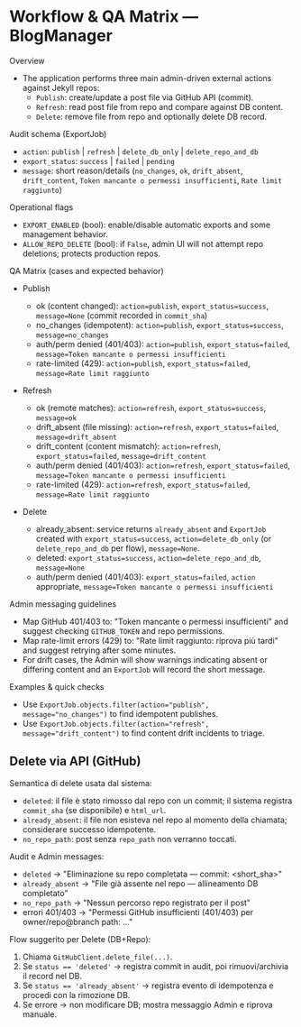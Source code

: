 # Workflow & QA Matrix — BlogManager

Overview
- The application performs three main admin-driven external actions against Jekyll repos:
  - `Publish`: create/update a post file via GitHub API (commit).
  - `Refresh`: read post file from repo and compare against DB content.
  - `Delete`: remove file from repo and optionally delete DB record.

Audit schema (ExportJob)
- `action`: `publish` | `refresh` | `delete_db_only` | `delete_repo_and_db`
- `export_status`: `success` | `failed` | `pending`
- `message`: short reason/details (`no_changes`, `ok`, `drift_absent`, `drift_content`, `Token mancante o permessi insufficienti`, `Rate limit raggiunto`)

Operational flags
- `EXPORT_ENABLED` (bool): enable/disable automatic exports and some management behavior.
- `ALLOW_REPO_DELETE` (bool): if `False`, admin UI will not attempt repo deletions; protects production repos.

QA Matrix (cases and expected behavior)
- Publish
  - ok (content changed): `action=publish`, `export_status=success`, `message=None` (commit recorded in `commit_sha`)
  - no_changes (idempotent): `action=publish`, `export_status=success`, `message=no_changes`
  - auth/perm denied (401/403): `action=publish`, `export_status=failed`, `message=Token mancante o permessi insufficienti`
  - rate-limited (429): `action=publish`, `export_status=failed`, `message=Rate limit raggiunto`

- Refresh
  - ok (remote matches): `action=refresh`, `export_status=success`, `message=ok`
  - drift_absent (file missing): `action=refresh`, `export_status=failed`, `message=drift_absent`
  - drift_content (content mismatch): `action=refresh`, `export_status=failed`, `message=drift_content`
  - auth/perm denied (401/403): `action=refresh`, `export_status=failed`, `message=Token mancante o permessi insufficienti`
  - rate-limited (429): `action=refresh`, `export_status=failed`, `message=Rate limit raggiunto`

- Delete
  - already_absent: service returns `already_absent` and `ExportJob` created with `export_status=success`, `action=delete_db_only` (or `delete_repo_and_db` per flow), `message=None`.
  - deleted: `export_status=success`, `action=delete_repo_and_db`, `message=None`
  - auth/perm denied (401/403): `export_status=failed`, `action` appropriate, `message=Token mancante o permessi insufficienti`

Admin messaging guidelines
- Map GitHub 401/403 to: "Token mancante o permessi insufficienti" and suggest checking `GITHUB_TOKEN` and repo permissions.
- Map rate-limit errors (429) to: "Rate limit raggiunto: riprova più tardi" and suggest retrying after some minutes.
- For drift cases, the Admin will show warnings indicating absent or differing content and an `ExportJob` will record the short message.

Examples & quick checks
- Use `ExportJob.objects.filter(action="publish", message="no_changes")` to find idempotent publishes.
- Use `ExportJob.objects.filter(action="refresh", message="drift_content")` to find content drift incidents to triage.
## Delete via API (GitHub)

Semantica di delete usata dal sistema:

- `deleted`: il file è stato rimosso dal repo con un commit; il sistema registra `commit_sha` (se disponibile) e `html_url`.
- `already_absent`: il file non esisteva nel repo al momento della chiamata; considerare successo idempotente.
- `no_repo_path`: post senza `repo_path` non verranno toccati.

Audit e Admin messages:

- `deleted` -> "Eliminazione su repo completata — commit: <short_sha>"
- `already_absent` -> "File già assente nel repo — allineamento DB completato"
- `no_repo_path` -> "Nessun percorso repo registrato per il post"
- errori 401/403 -> "Permessi GitHub insufficienti (401/403) per owner/repo@branch path: ..."

Flow suggerito per Delete (DB+Repo):

1. Chiama `GitHubClient.delete_file(...)`.
2. Se `status == 'deleted'` -> registra commit in audit, poi rimuovi/archivia il record nel DB.
3. Se `status == 'already_absent'` -> registra evento di idempotenza e procedi con la rimozione DB.
4. Se errore -> non modificare DB; mostra messaggio Admin e riprova manuale.
